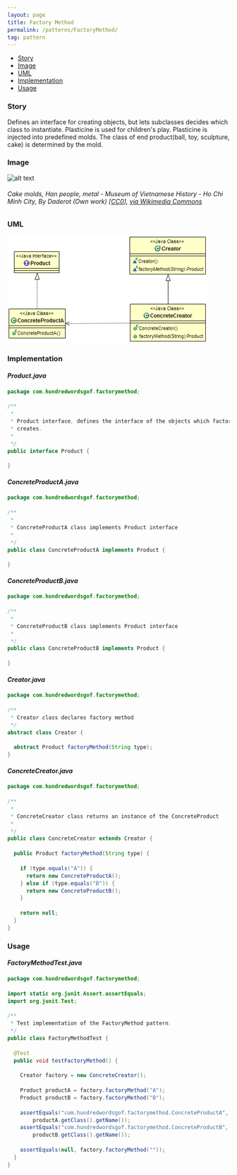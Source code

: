 ```yaml
---
layout: page
title: Factory Method
permalink: /patterns/FactoryMethod/
tag: pattern
---
```


* [Story](#Story)
* [Image](#Image)
* [UML](#UML)
* [Implementation](#Implementation)
* [Usage](#Usage)


###  <a id="Story"></a>Story 

Defines an interface for creating objects, but lets subclasses decides which class to instantiate.
Plasticine is used for children's play. Plasticine is injected into predefined molds. The class of end product(ball, toy, sculpture, cake) is determined by the mold.





###  <a id="Image"></a>Image 


![alt text](https://github.com/dstar55/100-words-design-patterns-java/blob/gh-pages-resources/factorymethod.jpg "Cake molds, Han people, metal - Museum of Vietnamese History - Ho Chi Minh City")  
###### Cake molds, Han people, metal - Museum of Vietnamese History - Ho Chi Minh City, By Daderot (Own work) [<a href="http://creativecommons.org/publicdomain/zero/1.0/deed.en">CC0</a>], <a href="https://commons.wikimedia.org/wiki/File%3ACake_molds%2C_Han_people%2C_metal_-_Museum_of_Vietnamese_History_-_Ho_Chi_Minh_City_-_DSC05796.JPG">via Wikimedia Commons</a>



###  <a id="UML"></a>UML 
[![](/assets/img/uml/factorymethod.png)](/assets/img/uml/factorymethod.png)

###  <a id="Implementation"></a>Implementation 

#### *Product.java* 
```java 
package com.hundredwordsgof.factorymethod;

/**
 * 
 * Product interface, defines the interface of the objects which factory method
 * creates.
 *
 */
public interface Product {

}
```

#### *ConcreteProductA.java* 
```java 
package com.hundredwordsgof.factorymethod;

/**
 * 
 * ConcreteProductA class implements Product interface
 *
 */
public class ConcreteProductA implements Product {

}
```

#### *ConcreteProductB.java* 
```java 
package com.hundredwordsgof.factorymethod;

/**
 * 
 * ConcreteProductB class implements Product interface
 *
 */
public class ConcreteProductB implements Product {

}
```

#### *Creator.java* 
```java 
package com.hundredwordsgof.factorymethod;

/**
 * Creator class declares factory method
 */
abstract class Creator {

  abstract Product factoryMethod(String type);
}
```

#### *ConcreteCreator.java* 
```java 
package com.hundredwordsgof.factorymethod;

/**
 * 
 * ConcreteCreator class returns an instance of the ConcreteProduct
 *
 */
public class ConcreteCreator extends Creator {

  public Product factoryMethod(String type) {

    if (type.equals("A")) {
      return new ConcreteProductA();
    } else if (type.equals("B")) {
      return new ConcreteProductB();
    }

    return null;
  }
}
```

###  <a id="Usage"></a>Usage 

#### *FactoryMethodTest.java* 
```java 
package com.hundredwordsgof.factorymethod;

import static org.junit.Assert.assertEquals;
import org.junit.Test;

/**
 * Test implementation of the FactoryMethod pattern.
 */
public class FactoryMethodTest {

  @Test
  public void testFactoryMethod() {

    Creator factory = new ConcreteCreator();

    Product productA = factory.factoryMethod("A");
    Product productB = factory.factoryMethod("B");

    assertEquals("com.hundredwordsgof.factorymethod.ConcreteProductA",
        productA.getClass().getName());
    assertEquals("com.hundredwordsgof.factorymethod.ConcreteProductB",
        productB.getClass().getName());

    assertEquals(null, factory.factoryMethod(""));
  }
}
```


